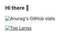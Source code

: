 ### Hi there 👋
![Anurag's GitHub stats](https://github-readme-stats.vercel.app/api?username=DevAritra&show_icons=true&theme=algolia)

[![Top Langs](https://github-readme-stats.vercel.app/api/top-langs/?username=anuraghazra&layout=compact)](https://github.com/anuraghazra/github-readme-stats)






